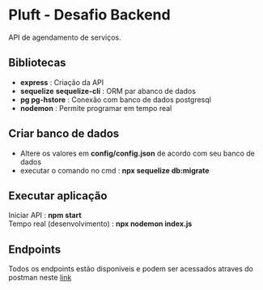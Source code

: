 # Pluft - Desafio Backend
API de agendamento de serviços.

## Bibliotecas
- **express**                       : Criação da API  		
- **sequelize**	**sequelize-cli**       : ORM par abanco de dados  
- **pg pg-hstore**                  : Conexão com banco de dados postgresql  
- **nodemon**                       : Permite programar em tempo real  

## Criar banco de dados
- Altere os valores em **config/config.json** de acordo com seu banco de dados
- executar o comando no cmd : **npx sequelize db:migrate**  

## Executar aplicação  

Iniciar API : **npm start**  
Tempo real (desenvolvimento) : **npx nodemon index.js**

## Endpoints
Todos os endpoints estão disponiveis e podem ser acessados atraves do postman neste [link]()